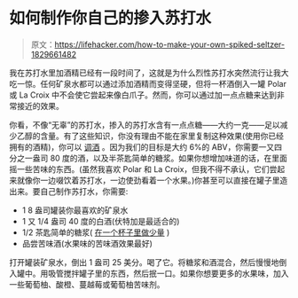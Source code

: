 # 如何制作你自己的掺入苏打水

> 原文：<https://lifehacker.com/how-to-make-your-own-spiked-seltzer-1829661482>

我在苏打水里加酒精已经有一段时间了，这就是为什么烈性苏打水突然流行让我大吃一惊。任何矿泉水都可以通过添加酒精而变得坚硬，但将一杯酒倒入一罐 Polar 或 La Croix 中不会使它尝起来像白爪子。然而，你可以通过加一点点糖来达到非常接近的效果。



你看，不像“无辜”的苏打水，掺入的苏打水含有一点点糖——大约一克——足以减少乙醇的含量。有了这些知识，你没有理由不能在家里复制这种效果(使用你已经拥有的酒精)，你可以 [调酒](https://lifehacker.com/mixing-la-croix-and-booze-the-best-flavor-combinations-1797873926) 。因为我们的目标是大约 6%的 ABV，你需要一又四分之一盎司 80 度的酒，以及半茶匙简单的糖浆。如果你想增加味道的话，在里面摇一些苦味的东西。(虽然我喜欢 Polar 和 La Croix，但我不得不承认，它们尝起来就像你一边啜饮着苏打水，一边使劲看着一个水果。)你甚至可以直接在罐子里造出来。要自己制作苏打水，你需要:

*   1 8 盎司罐装你最喜欢的矿泉水
*   1 又 1/4 盎司 40 度的白酒(伏特加是最适合的)
*   1/2 茶匙简单的糖浆( [在一个杯子里做少量](https://lifehacker.com/how-to-make-just-enough-cocktail-syrup-1796553286) )
*   品尝苦味酒(水果味的苦味酒效果最好)

打开罐装矿泉水，倒出 1 盎司 25 美分。喝了它。将糖浆和酒混合，然后慢慢地倒入罐中。用吸管搅拌罐子里的东西，然后抿一口。如果你想要更多的水果味，加入一些葡萄柚、酸橙、蔓越莓或葡萄柚苦味剂。